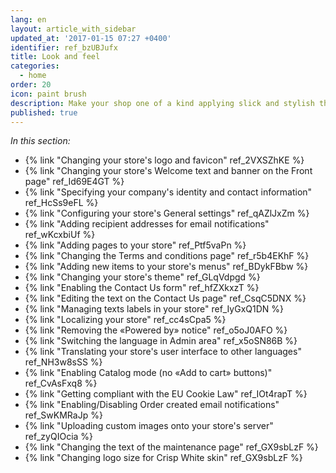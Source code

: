 ```yaml
---
lang: en
layout: article_with_sidebar
updated_at: '2017-01-15 07:27 +0400'
identifier: ref_bzUBJufx
title: Look and feel
categories:
  - home
order: 20
icon: paint brush
description: Make your shop one of a kind applying slick and stylish themes and tweaks
published: true
---
```



_In this section:_

*   {% link "Changing your store's logo and favicon" ref_2VXSZhKE %}
*   {% link "Changing your store's Welcome text and banner on the Front page" ref_Id69E4GT %}
*   {% link "Specifying your company's identity and contact information" ref_HcSs9eFL %}
*   {% link "Configuring your store's General settings" ref_qAZlJxZm %}
*   {% link "Adding recipient addresses for email notifications" ref_wKcxbiUf %}
*   {% link "Adding pages to your store" ref_Ptf5vaPn %}
*   {% link "Changing the Terms and conditions page" ref_r5b4EKhF %}
*   {% link "Adding new items to your store's menus" ref_BDykFBbw %}
*   {% link "Changing your store's theme" ref_GLqVdpgd %}
*   {% link "Enabling the Contact Us form" ref_hfZXkxzT %}
*   {% link "Editing the text on the Contact Us page" ref_CsqC5DNX %}
*   {% link "Managing texts labels in your store" ref_IyGxQ1DN %}
*   {% link "Localizing your store" ref_cc4sCpa5 %}
*   {% link "Removing the «Powered by» notice" ref_o5oJ0AFO %}
*   {% link "Switching the language in Admin area" ref_x5oSN86B %}
*   {% link "Translating your store's user interface to other languages" ref_NH3w8sSS %}
*   {% link "Enabling Catalog mode (no «Add to cart» buttons)" ref_CvAsFxq8 %}
*   {% link "Getting compliant with the EU Cookie Law" ref_IOt4rapT %}
*   {% link "Enabling/Disabling Order created email notifications" ref_SwKMRaJp %}
*   {% link "Uploading custom images onto your store's server" ref_zyQIOcia %}
*   {% link "Changing the text of the maintenance page" ref_GX9sbLzF %}
*   {% link "Changing logo size for Crisp White skin" ref_GX9sbLzF %}
